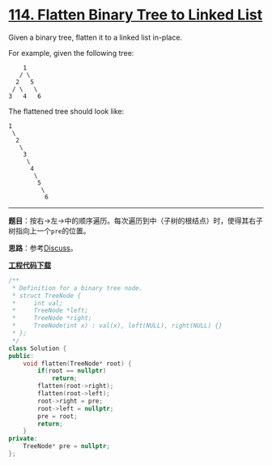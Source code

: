 # [114. Flatten Binary Tree to Linked List](https://leetcode.com/problems/flatten-binary-tree-to-linked-list/)

Given a binary tree, flatten it to a linked list in-place.

For example, given the following tree:

```
    1
   / \
  2   5
 / \   \
3   4   6
```

The flattened tree should look like:

```
1
 \
  2
   \
    3
     \
      4
       \
        5
         \
          6
```

-----

**题目**：按右->左->中的顺序遍历。每次遍历到中（子树的根结点）时，使得其右子树指向上一个`pre`的位置。

**思路**：参考[Discuss](https://leetcode.com/problems/flatten-binary-tree-to-linked-list/discuss/36977/My-short-post-order-traversal-Java-solution-for-share)。

[**工程代码下载**](https://github.com/shenkh/leetcode)

```cpp
/**
 * Definition for a binary tree node.
 * struct TreeNode {
 *     int val;
 *     TreeNode *left;
 *     TreeNode *right;
 *     TreeNode(int x) : val(x), left(NULL), right(NULL) {}
 * };
 */
class Solution {
public:
    void flatten(TreeNode* root) {
        if(root == nullptr)
            return;
        flatten(root->right);
        flatten(root->left);
        root->right = pre;
        root->left = nullptr;
        pre = root;
        return;
    }
private:
    TreeNode* pre = nullptr;
};
```
